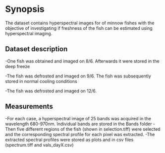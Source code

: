 # Synopsis

The dataset contains hyperspectral images for of minnow fishes with the objective of investigating if freshness of
the fish can be estimated using hyperspectral imaging.


## Dataset description
-One fish was obtained and imaged on 8/6. Afterwards it were stored in the deep freeze

-The fish was defrosted and imaged on 9/6. The fish was subsequently stored in normal
cooling conditions

-The fish was defrosted and imaged on 12/6. 

## Measurements 
-For each case, a hyperspectral image of 25 bands was acquired in the wavelength 680-970nm. Individual bands are
stored in the Bands folder
-Then five different regions of the fish (shown in selection.tiff) were selected and the corresponding
spectral profile for each pixel was extracted.
-The extracted spectral profiles were stored as plots and in csv files (spectrum.tiff and vals_dayX.csv)
